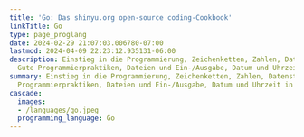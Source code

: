 ```yaml
---
title: 'Go: Das shinyu.org open-source coding-Cookbook'
linkTitle: Go
type: page_proglang
date: 2024-02-29 21:07:03.006780-07:00
lastmod: 2024-04-09 22:23:12.935131-06:00
description: Einstieg in die Programmierung, Zeichenketten, Zahlen, Datenstrukturen,
  Gute Programmierpraktiken, Dateien und Ein-/Ausgabe, Datum und Uhrzeit in der…
summary: Einstieg in die Programmierung, Zeichenketten, Zahlen, Datenstrukturen, Gute
  Programmierpraktiken, Dateien und Ein-/Ausgabe, Datum und Uhrzeit in der…
cascade:
  images:
  - /languages/go.jpeg
  programming_language: Go
---
```

